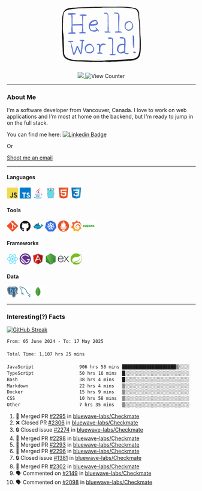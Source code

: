 <div align="center">
    <img src="./img/hello_world.webp" height="200px" width="">
    <div>
        <a href="https://www.linkedin.com/in/ajhollid">
            <img src="https://img.shields.io/badge/LinkedIn-blue"/>
        </a>
        <img src="https://komarev.com/ghpvc/?username=ajhollid&color=yellow" alt="View Counter">
    </div>
</div>

---

### About Me

I'm a software developer from Vancouver, Canada. I love to work on web applications and I'm most at home on the backend, but I'm ready to jump in on the full stack.

You can find me here: [![Linkedin Badge](https://img.shields.io/badge/-ajhollid-blue?style=flat&logo=Linkedin&logoColor=white)](https://www.linkedin.com/in/ajhollid)

Or

[Shoot me an email](mailto:ajhollid@gmail.com)

---

#### Languages

<div>
    <img src="./img/devicons/javascript-original.svg" width=30 height=30 alt="JavaScript">
    <img src="/img/devicons/typescript-original.svg" width=30 height=30 alt="TypeScript">
    <img src="./img/devicons/java-original.svg" width=30 height=30 alt="Java">
    <img src="./img/devicons/go-original.svg" width=30 height=30 alt="Golang">
    <img src="./img/devicons/html5-original.svg" width=30 height=30 alt="HTML 5">
    <img src="./img/devicons/css3-original.svg" width=30 height=30 alt="CSS 3">
</div>

#### Tools

<div>
    <img src="./img/devicons/git-original.svg" width=30 height=30 alt="Git">
    <img src="./img/devicons/github-original.svg" width=30 height=30 alt="Github">
    <img src="./img/devicons/docker-original.svg" width=30 
    height=30 alt="Docker">
    <img src="./img/devicons/kubernetes-original.svg" width=30 height=30 alt="K8">
    <img src="./img/devicons/prometheus-original.svg" width=30 height=30 alt="Prometheus">
    <img src="./img/devicons/grafana-original.svg" width=30 height=30 alt="Grafana">
    <img src="./img/devicons/nginx-original.svg" width=30 height=30 alt="Nginx">
</div>

#### Frameworks

<div>
    <img src="./img/devicons/react-original.svg" width=30 height=30 alt="React">
    <img src="./img/devicons/gatsby-original.svg" width=30 height=30 alt="Gatsby">
    <img src="./img/devicons/angularjs-original.svg" width=30 height=30 alt="AngularJS">
    <img src="./img/devicons/nodejs-original.svg" width=30 height=30 alt="NodeJS">
    <img src="./img/devicons/express-original.svg" width=30 height=30 alt="Express">
    <img src="./img/devicons/spring-original.svg" width=30 height=30 alt="Spring">
</div>

#### Data

<div>
    <img src="./img/devicons/postgresql-original.svg" width=30 height=30 alt="Postgresql">
    <img src="./img/devicons/mysql-original.svg" width=30 height=30 alt="Mysql">
    <img src="./img/devicons/mongodb-original.svg" width=30 height=30 alt="MongoDB">
</div>

---

### Interesting(?) Facts

[![GitHub Streak](http://github-readme-streak-stats.herokuapp.com?user=ajhollid)](https://git.io/streak-stats)

 <!--START_SECTION:waka-->

```txt
From: 05 June 2024 - To: 17 May 2025

Total Time: 1,107 hrs 25 mins

JavaScript                 906 hrs 58 mins ████████████████████▒░░░░   81.34 %
TypeScript                 50 hrs 16 mins  █░░░░░░░░░░░░░░░░░░░░░░░░   04.51 %
Bash                       38 hrs 4 mins   █░░░░░░░░░░░░░░░░░░░░░░░░   03.41 %
Markdown                   22 hrs 4 mins   ▒░░░░░░░░░░░░░░░░░░░░░░░░   01.98 %
Docker                     15 hrs 9 mins   ▒░░░░░░░░░░░░░░░░░░░░░░░░   01.36 %
CSS                        10 hrs 58 mins  ▒░░░░░░░░░░░░░░░░░░░░░░░░   00.98 %
Other                      7 hrs 35 mins   ▒░░░░░░░░░░░░░░░░░░░░░░░░   00.68 %
```

<!--END_SECTION:waka-->


<!--START_SECTION:activity-->
1. 🎉 Merged PR [#2295](https://github.com/bluewave-labs/Checkmate/pull/2295) in [bluewave-labs/Checkmate](https://github.com/bluewave-labs/Checkmate)
2. ❌ Closed PR [#2306](https://github.com/bluewave-labs/Checkmate/pull/2306) in [bluewave-labs/Checkmate](https://github.com/bluewave-labs/Checkmate)
3. 🔒 Closed issue [#2274](https://github.com/bluewave-labs/Checkmate/issues/2274) in [bluewave-labs/Checkmate](https://github.com/bluewave-labs/Checkmate)
4. 🎉 Merged PR [#2298](https://github.com/bluewave-labs/Checkmate/pull/2298) in [bluewave-labs/Checkmate](https://github.com/bluewave-labs/Checkmate)
5. 🎉 Merged PR [#2293](https://github.com/bluewave-labs/Checkmate/pull/2293) in [bluewave-labs/Checkmate](https://github.com/bluewave-labs/Checkmate)
6. 🎉 Merged PR [#2296](https://github.com/bluewave-labs/Checkmate/pull/2296) in [bluewave-labs/Checkmate](https://github.com/bluewave-labs/Checkmate)
7. 🔒 Closed issue [#1381](https://github.com/bluewave-labs/Checkmate/issues/1381) in [bluewave-labs/Checkmate](https://github.com/bluewave-labs/Checkmate)
8. 🎉 Merged PR [#2302](https://github.com/bluewave-labs/Checkmate/pull/2302) in [bluewave-labs/Checkmate](https://github.com/bluewave-labs/Checkmate)
9. 🗣 Commented on [#2149](https://github.com/bluewave-labs/Checkmate/issues/2149#issuecomment-2889141533) in [bluewave-labs/Checkmate](https://github.com/bluewave-labs/Checkmate)
10. 🗣 Commented on [#2098](https://github.com/bluewave-labs/Checkmate/issues/2098#issuecomment-2888617091) in [bluewave-labs/Checkmate](https://github.com/bluewave-labs/Checkmate)
<!--END_SECTION:activity-->
